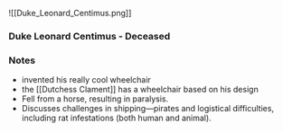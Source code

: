![[Duke_Leonard_Centimus.png]]

### Duke Leonard Centimus - Deceased

### Notes
- invented his really cool wheelchair
- the [[Dutchess Clament]] has a wheelchair based on his design
- Fell from a horse, resulting in paralysis.
- Discusses challenges in shipping—pirates and logistical difficulties, including rat infestations (both human and animal).